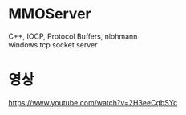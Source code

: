 # MMOServer
C++, IOCP, Protocol Buffers, nlohmann  
windows tcp socket server


# 영상
https://www.youtube.com/watch?v=2H3eeCqbSYc
